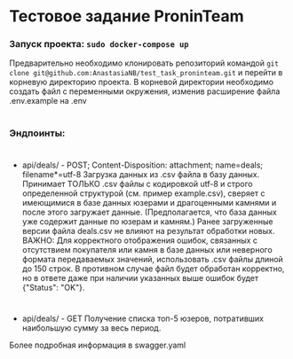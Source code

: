 # Тестовое задание ProninTeam

### Запуск проекта: ```sudo docker-compose up```
Предварительно необходимо клонировать репозиторий командой
```git clone git@github.com:AnastasiaNB/test_task_proninteam.git```
и перейти в корневую директорию проекта. В корневой директории необходимо создать файл с
переменными окружения, изменив расширение файла .env.example на .env
#
### Эндпоинты:
#
- api/deals/ - POST; Content-Disposition: attachment; name=deals; filename*=utf-8
Загрузка данных из .csv файла в базу данных. Принимает ТОЛЬКО .csv файлы с кодировкой utf-8
и строго определенной структурой (см. пример example.csv), сверяет с имеющимися в базе данных юзерами и 
драгоценными камнями и после этого загружает данные. (Предполагается, что база данных уже содержит
данные по юзерам и камням.) 
Ранее загруженные версии файла deals.csv не влияют на результат обработки новых.
ВАЖНО: Для корректного отображения ошибок, связанных с отсутствием покупателя или камня в базе данных или неверного формата передаваемых значений,
использовать .csv файлы длиной до 150 строк. В противном случае файл будет обработан корректно, но в ответе даже при наличии
указанных выше ошибок будет {"Status": "OK"}.
#
- api/deals/ - GET
Получение списка топ-5 юзеров, потративших наибольшую сумму за весь период.

Более подробная информация в swagger.yaml